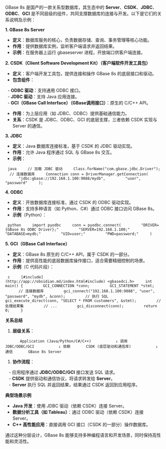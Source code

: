 GBase 8s 是国产的一款关系型数据库，其生态中的 **Server**、**CSDK**、**JDBC**、**ODBC**、**GCI** 是不同层级的组件，共同支撑数据库的连接与开发。以下是它们的关系说明及示例：
 
**1. GBase 8s Server**

- **定义**：数据库服务的核心，负责数据存储、查询、事务管理等核心功能。
- **作用**：提供数据库实例，监听客户端请求并返回结果。
- **示例**：在服务器上运行 gbaseserver 进程，开放端口供客户端连接。
 
**2. CSDK（Client Software Development Kit）（客户端软件开发工具包）**

- **定义**：客户端开发工具包，提供连接和操作 GBase 8s 的底层接口和驱动。
- **包含组件**：

  - **ODBC 驱动**：支持通用 ODBC 接口。  
  - **JDBC 驱动**：支持 Java 应用连接。  
  - **GCI（GBase Call Interface）（GBase调用接口）**：原生的 C/C++ API。

- **作用**：为上层应用（如 JDBC、ODBC）提供基础通信能力。
- **关系**：CSDK 是 JDBC、ODBC、GCI 的底层支撑，三者依赖 CSDK 实现与 Server 的通信。
 
**3. JDBC**

- **定义**：Java 数据库连接标准，基于 CSDK 的 JDBC 驱动实现。
- **作用**：允许 Java 程序通过 SQL 与 GBase 8s 交互。
- **示例**：

  ```java  
  // 加载 JDBC 驱动  
  Class.forName("com.gbase.jdbc.Driver");  
  // 连接数据库  
  Connection conn = DriverManager.getConnection(  
      "jdbc:gbase://192.168.1.100:9088/mydb",  
      "user",  
      "password"  
  );  
  ```
 
**4. ODBC**

- **定义**：开放数据库连接标准，通过 CSDK 的 ODBC 驱动实现。
- **作用**：支持多种语言（如 Python、C#）通过 ODBC 接口访问 GBase 8s。
- **示例**（Python）：

  ```python  
  import pyodbc  
  conn = pyodbc.connect(  
      "DRIVER={GBase 8s ODBC Driver};"  
      "SERVER=192.168.1.100;"  
      "DATABASE=mydb;"  
      "UID=user;"  
      "PWD=password;"  
  )  
  ```
 
**5. GCI（GBase Call Interface）**

- **定义**：GBase 8s 原生的 C/C++ API，属于 CSDK 的一部分。
- **作用**：提供高性能的底层数据库操作接口，适合需要精细控制的场景。
- **示例**（C 代码片段）：

  ```c  
  [#include](http://app://obsidian.md/index.html#include) <gbasedci.h>  
  int main() {  
      GCI_CONNECTION *conn;  
      GCI_STATEMENT *stmt;  
      // 连接数据库  
      gci_connect("192.168.1.100:9088", "user", "password", "mydb", &conn);  
      // 执行 SQL  
      gci_execute_direct(conn, "SELECT * FROM customers", &stmt);  
      // 处理结果集  
      // ...  
      gci_disconnect(conn);  
      return 0;  
  }  
  ```
 
**关系总结**

1. **层级关系**： 

   ```  
   Application (Java/Python/C#/C++)   
       ↓ 调用   
   JDBC/ODBC/GCI   
       ↓ 依赖   
   CSDK (底层驱动和通信库)   
       ↓ 通信   
   GBase 8s Server  
   ```

1. **协作流程**： 

   - 应用程序通过 **JDBC/ODBC/GCI** 接口发送 SQL 请求。  
   - **CSDK** 提供驱动和通信协议，将请求转发给 **Server**。  
   - **Server** 执行 SQL 并返回结果，结果通过 CSDK 返回到应用程序。
 
**典型场景示例**

- **Java 开发**：使用 JDBC 驱动（依赖 CSDK）连接 Server。
- **数据分析工具（如 Tableau）**：通过 ODBC 驱动（依赖 CSDK）连接 Server。
- **C++ 高性能应用**：直接调用 GCI 接口（CSDK 的一部分）操作数据库。

通过这种分层设计，GBase 8s 能够支持多种编程语言和开发场景，同时保持高性能和灵活性。